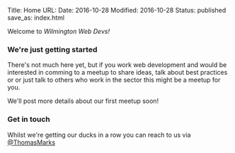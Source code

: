 Title: Home
URL:
Date: 2016-10-28
Modified: 2016-10-28
Status: published
save_as: index.html

Welcome to _Wilmington Web Devs!_

### We're just getting started

There's not much here yet, but if you work web development and would be interested in comming to a meetup to share ideas, talk about best practices or or just talk to others who work in the sector this might be a meetup for you.

We'll post more details about our first meetup soon!


### Get in touch

Whilst we're getting our ducks in a row you can reach to us via [@ThomasMarks](https://twitter.com/ThomasMarks)
